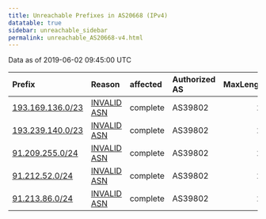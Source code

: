 ```yaml
---
title: Unreachable Prefixes in AS20668 (IPv4)
datatable: true
sidebar: unreachable_sidebar
permalink: unreachable_AS20668-v4.html
---
```


Data as of 2019-06-02 09:45:00 UTC


<div class="datatable-begin"></div>

| Prefix                                                     | Reason                                                                                                  | affected   | Authorized AS   |   MaxLength | Anchor                                         |   unreachable /24s |
|:-----------------------------------------------------------|:--------------------------------------------------------------------------------------------------------|:-----------|:----------------|------------:|:-----------------------------------------------|-------------------:|
| [193.169.136.0/23](https://stat.ripe.net/193.169.136.0/23) | [INVALID ASN](https://rpki-validator.ripe.net/announcement-preview?asn=AS20668&prefix=193.169.136.0/23) | complete   | AS39802         |          24 | [RIPE](unreachable_RIPE_NCC_RPKI_Root-v4.html) |                  2 |
| [193.239.140.0/23](https://stat.ripe.net/193.239.140.0/23) | [INVALID ASN](https://rpki-validator.ripe.net/announcement-preview?asn=AS20668&prefix=193.239.140.0/23) | complete   | AS39802         |          24 | [RIPE](unreachable_RIPE_NCC_RPKI_Root-v4.html) |                  2 |
| [91.209.255.0/24](https://stat.ripe.net/91.209.255.0/24)   | [INVALID ASN](https://rpki-validator.ripe.net/announcement-preview?asn=AS20668&prefix=91.209.255.0/24)  | complete   | AS39802         |          24 | [RIPE](unreachable_RIPE_NCC_RPKI_Root-v4.html) |                  1 |
| [91.212.52.0/24](https://stat.ripe.net/91.212.52.0/24)     | [INVALID ASN](https://rpki-validator.ripe.net/announcement-preview?asn=AS20668&prefix=91.212.52.0/24)   | complete   | AS39802         |          24 | [RIPE](unreachable_RIPE_NCC_RPKI_Root-v4.html) |                  1 |
| [91.213.86.0/24](https://stat.ripe.net/91.213.86.0/24)     | [INVALID ASN](https://rpki-validator.ripe.net/announcement-preview?asn=AS20668&prefix=91.213.86.0/24)   | complete   | AS39802         |          24 | [RIPE](unreachable_RIPE_NCC_RPKI_Root-v4.html) |                  1 |

<div class="datatable-end"></div>